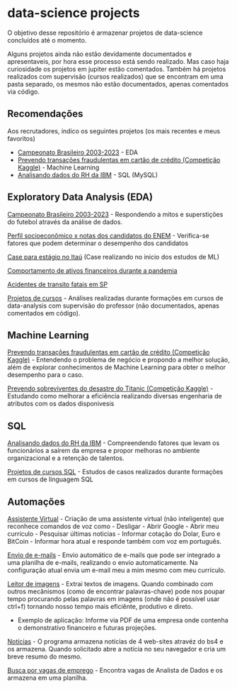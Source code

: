# data-science projects
O objetivo desse repositório é armazenar projetos de data-science concluídos até o momento. 

Alguns projetos ainda não estão devidamente documentados e apresentaveis, por hora esse processo está sendo realizado. Mas caso haja curiosidade os projetos em jupiter estão comentados.
Também há projetos realizados com supervisão (cursos realizados) que se encontram em uma pasta separado, os mesmos não estão documentados, apenas comentados via código. 

## Recomendações

Aos recrutadores, indico os seguintes projetos (os mais recentes e meus favoritos)

* [Campeonato Brasileiro 2003-2023](https://github.com/lucasarauj0h/data-science/tree/main/analises/campeonato_brasileiro) - EDA
* [Prevendo transações fraudulentas em cartão de crédito (Competição Kaggle)](https://github.com/lucasarauj0h/data-science/tree/main/analises/credit_fraud) - Machine Learning
* [Analisando dados do RH da IBM](https://github.com/lucasarauj0h/data-science/tree/main/sql/projeto-sql-rh) - SQL (MySQL)

## Exploratory Data Analysis (EDA) 

[Campeonato Brasileiro 2003-2023](https://github.com/lucasarauj0h/data-science/tree/main/analises/campeonato_brasileiro) - Respondendo a mitos e superstições do futebol através da análise de dados.

[Perfil socioeconômico x notas dos candidatos do ENEM](https://github.com/lucasarauj0h/data-science/tree/main/analises/enem_socioeconomico) - Verifica-se fatores que podem determinar o desempenho dos candidatos

[Case para estágio no Itaú](https://github.com/lucasarauj0h/data-science/tree/main/analises/case_itau) (Case realizando no inicio dos estudos de ML)

[Comportamento de ativos financeiros durante a pandemia](https://github.com/lucasarauj0h/data-science/tree/main/analises/ativos_durante_pandemia)

[Acidentes de transito fatais em SP](https://github.com/lucasarauj0h/data-science/tree/main/analises/acidentes_fatais_sp)

[Projetos de cursos](https://github.com/lucasarauj0h/data-science/tree/main/analises/projetos_de_cursos) - Análises realizadas durante formações em cursos de data-analysis com supervisão do professor (não documentados, apenas comentados em código).

## Machine Learning 

[Prevendo transações fraudulentas em cartão de crédito (Competição Kaggle)](https://github.com/lucasarauj0h/data-science/tree/main/analises/credit_fraud) - Entendendo o problema de negócio e propondo a melhor solução, além de explorar conhecimentos de Machine Learning para obter o melhor desempenho para o caso. 

[Prevendo sobreviventes do desastre do Titanic (Competição Kaggle)](https://github.com/lucasarauj0h/titanic-previsao) - Estudando como melhorar a eficiência realizando diversas engenharia de atributos com os dados disponivesis

## SQL

[Analisando dados do RH da IBM](https://github.com/lucasarauj0h/data-science/tree/main/sql/projeto-sql-rh) - Compreendendo fatores que levam os funcionários a saírem da empresa e propor melhoras no ambiente organizacional e a retenção de talentos.

[Projetos de cursos SQL](https://github.com/lucasarauj0h/data-science/tree/main/sql/sql-aulas) - Estudos de casos realizados durante formações em cursos de linguagem SQL

## Automações

[Assistente Virtual](https://github.com/lucasarauj0h/data-science/tree/main/automacoes/AssistenteVirtual) - Criação de uma assistente virtual (não inteligente) que reconhece comandos de voz como - Desligar - Abrir Google - Abrir meu currículo - Pesquisar últimas noticias - Informar cotação do Dolar, Euro e BitCoin - Informar hora atual e responde também com voz em português. 

[Envio de e-mails](https://github.com/lucasarauj0h/data-science/tree/main/automacoes/envio-emails) - Envio automático de e-mails que pode ser integrado a uma planilha de e-mails, realizando o envio automaticamente. Na configuração atual envia um e-mail meu a mim mesmo com meu currículo. 

[Leitor de imagens](https://github.com/lucasarauj0h/data-science/tree/main/automacoes/leitor-de-imagens) - Extrai textos de imagens. Quando combinado com outros mecânismos (como de encontrar palavras-chave) pode nos poupar tempo procurando pelas palavras em imagens (onde não é possível usar ctrl+f) tornando nosso tempo mais eficiênte, produtivo e direto. 
* Exemplo de aplicação: Informe via PDF de uma empresa onde contenha o demonstrativo financeiro e futuras projeções.

[Notícias](https://github.com/lucasarauj0h/data-science/tree/main/automacoes/noticias) - O programa armazena notícias de 4 web-sites atravéz do bs4 e os armazena. Quando solicitado abre a notícia no seu navegador e cria um breve resumo do mesmo. 

[Busca por vagas de emprego](https://github.com/lucasarauj0h/data-science/tree/main/automacoes/WebScraping_API) - Encontra vagas de Analista de Dados e os armazena em uma planilha.

